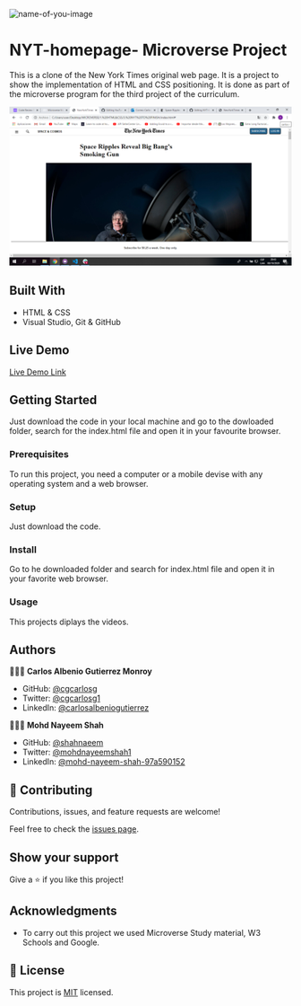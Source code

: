 
![name-of-you-image](https://img.shields.io/badge/Microverse-blueviolet)

# NYT-homepage- Microverse Project

This is a clone of the New York Times original web page. It is a project to show the implementation of HTML and CSS positioning. It is done as part of the microverse program for the third project of the curriculum.

![screenshot](./assets/screenshot.png)


## Built With

- HTML & CSS
- Visual Studio, Git & GitHub


## Live Demo

[Live Demo Link](https://shahnaeem.github.io/NYT-homepage/)


## Getting Started

Just download the code in your local machine and go to the dowloaded folder, search for the index.html file and open it in your favourite browser.

### Prerequisites
To run this project, you need a computer or a mobile devise with any operating system and a web browser.
### Setup
Just download the code.
### Install
Go to he downloaded folder and search for index.html file and open it in your favorite web browser.
### Usage
This projects diplays the videos.


## Authors

👨🏻‍💻 **Carlos Albenio Gutierrez Monroy**
- GitHub: [@cgcarlosg](https://github.com/cgcarlosg)
- Twitter: [@cgcarlosg1](https://twitter.com/cgcarlosg1)
- LinkedIn: [@carlosalbeniogutierrez](www.linkedin.com/in/carlosalbeniogutierrez)

👨🏻‍💻 **Mohd Nayeem Shah**
- GitHub: [@shahnaeem](https://github.com/shahnaeem)
- Twitter: [@mohdnayeemshah1](https://twitter.com/MOHDNAYEEMSHAH1)
- LinkedIn: [@mohd-nayeem-shah-97a590152](https://linkedin.com/in/mohd-nayeem-shah-97a590152)


## 🤝 Contributing

Contributions, issues, and feature requests are welcome!

Feel free to check the [issues page](https://github.com/shahnaeem/NYT-homepage/issues).


## Show your support

Give a ⭐️ if you like this project!


## Acknowledgments

- To carry out this project we used Microverse Study material, W3 Schools and Google.


## 📝 License

This project is [MIT](license.md/) licensed.
